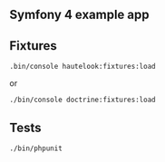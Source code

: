 Symfony 4 example app
----

## Fixtures

    .bin/console hautelook:fixtures:load

or

    ./bin/console doctrine:fixtures:load


## Tests

    ./bin/phpunit
